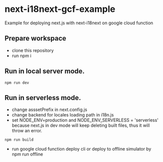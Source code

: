 # next-i18next-gcf-example
Example for deploying next.js with next-i18next on google cloud function

## Prepare workspace
* clone this repository
* run npm i

## Run in local server mode.
```
npm run dev
```

## Run in serverless mode.
* change asssetPrefix in next.config.js 
* change backend for locales loading path in i18n.js 
* set NODE_ENV=production and NODE_ENV_SERVERLESS = 'serverless' because next.js in dev mode will keep deleting built files, thus it will throw an error.

```
npm run build
```
* run google cloud function deploy cli or deploy to offline simulator by npm run offline
